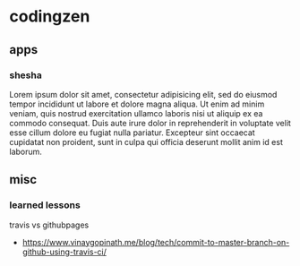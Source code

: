 # codingzen


## apps

### shesha
Lorem ipsum dolor sit amet, consectetur adipisicing elit, sed do eiusmod tempor incididunt ut labore et dolore magna aliqua. Ut enim ad minim veniam, quis nostrud exercitation ullamco laboris nisi ut aliquip ex ea commodo consequat. Duis aute irure dolor in reprehenderit in voluptate velit esse cillum dolore eu fugiat nulla pariatur. Excepteur sint occaecat cupidatat non proident, sunt in culpa qui officia deserunt mollit anim id est laborum.


## misc

### learned lessons

travis vs githubpages
- https://www.vinaygopinath.me/blog/tech/commit-to-master-branch-on-github-using-travis-ci/
